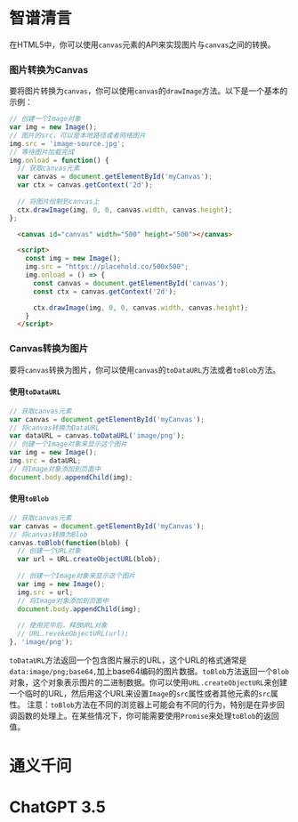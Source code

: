 # 智谱清言

在HTML5中，你可以使用`canvas`元素的API来实现图片与`canvas`之间的转换。
### 图片转换为Canvas
要将图片转换为`canvas`，你可以使用`canvas`的`drawImage`方法。以下是一个基本的示例：
```javascript
// 创建一个Image对象
var img = new Image();
// 图片的src，可以是本地路径或者网络图片
img.src = 'image-source.jpg';
// 等待图片加载完成
img.onload = function() {
  // 获取canvas元素
  var canvas = document.getElementById('myCanvas');
  var ctx = canvas.getContext('2d');
  
  // 将图片绘制到canvas上
  ctx.drawImage(img, 0, 0, canvas.width, canvas.height);
};
```

```html
  <canvas id="canvas" width="500" height="500"></canvas>

  <script>
    const img = new Image();
    img.src = "https://placehold.co/500x500";
    img.onload = () => {
      const canvas = document.getElementById('canvas');
      const ctx = canvas.getContext('2d');

      ctx.drawImage(img, 0, 0, canvas.width, canvas.height);
    }
  </script>
```
### Canvas转换为图片
要将`canvas`转换为图片，你可以使用`canvas`的`toDataURL`方法或者`toBlob`方法。
#### 使用`toDataURL`
```javascript
// 获取canvas元素
var canvas = document.getElementById('myCanvas');
// 将canvas转换为DataURL
var dataURL = canvas.toDataURL('image/png');
// 创建一个Image对象来显示这个图片
var img = new Image();
img.src = dataURL;
// 将Image对象添加到页面中
document.body.appendChild(img);
```
#### 使用`toBlob`
```javascript
// 获取canvas元素
var canvas = document.getElementById('myCanvas');
// 将canvas转换为Blob
canvas.toBlob(function(blob) {
  // 创建一个URL对象
  var url = URL.createObjectURL(blob);
  
  // 创建一个Image对象来显示这个图片
  var img = new Image();
  img.src = url;
  // 将Image对象添加到页面中
  document.body.appendChild(img);
  
  // 使用完毕后，释放URL对象
  // URL.revokeObjectURL(url);
}, 'image/png');
```
`toDataURL`方法返回一个包含图片展示的URL，这个URL的格式通常是`data:image/png;base64,`加上base64编码的图片数据。`toBlob`方法返回一个`Blob`对象，这个对象表示图片的二进制数据。你可以使用`URL.createObjectURL`来创建一个临时的URL，然后用这个URL来设置`Image`的`src`属性或者其他元素的`src`属性。
注意：`toBlob`方法在不同的浏览器上可能会有不同的行为，特别是在异步回调函数的处理上。在某些情况下，你可能需要使用`Promise`来处理`toBlob`的返回值。

# 通义千问

# ChatGPT 3.5
